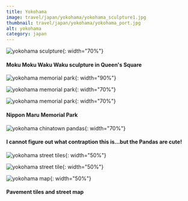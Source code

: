 ```yaml
---
title: Yokohama
image: travel/japan/yokohama/yokohama_sculpture1.jpg
thumbnail: travel/japan/yokohama/yokohama_port.jpg
alt: yokohama
category: japan
---
```


![yokohama sculpture](./assets/img/travel/japan/yokohama/yokohama_sculpture2.jpg){: width="70%"}

#### Moku Moku Waku Waku sculpture in Queen's Square

![yokohama memorial park](./assets/img/travel/japan/yokohama/yokohama_port.jpg){: width="90%"}

![yokohama memorial park](./assets/img/travel/japan/yokohama/yokohama_memorial1.jpg){: width="70%"}

![yokohama memorial park](./assets/img/travel/japan/yokohama/yokohama_memorial2.jpg){: width="70%"}

#### Nippon Maru Memorial Park

![yokohama chinatown pandas](./assets/img/travel/japan/yokohama/yokohama_pandas.jpg){: width="70%"}

#### I cannot figure out what contraption this is...but the Pandas are cute!

![yokohama street tiles](./assets/img/travel/japan/yokohama/yokohama_tiles.jpg){: width="50%"}

![yokohama street tile](./assets/img/travel/japan/yokohama/yokohama_tile.jpg){: width="50%"}

![yokohama map](./assets/img/travel/japan/yokohama/yokohama_map.jpg){: width="50%"}

#### Pavement tiles and street map
